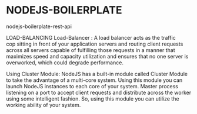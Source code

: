# NODEJS-BOILERPLATE
nodejs-boilerplate-rest-api

LOAD-BALANCING
Load-Balancer :
	A load balancer acts as the traffic cop sitting in front of your application servers and routing client requests across all servers capable of fulfilling those requests in a manner that maximizes speed and capacity utilization and ensures that no one server is overworked, which could degrade performance.

Using Cluster Module: NodeJS has a built-in module called Cluster Module to take the advantage of a multi-core system. Using this module you can launch NodeJS instances to each core of your system. Master process listening on a port to accept client requests and distribute across the worker using some intelligent fashion. So, using this module you can utilize the working ability of your system.
